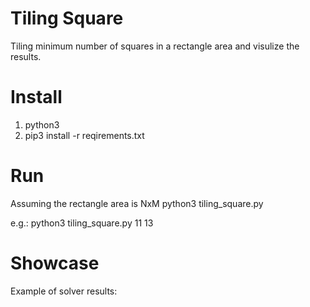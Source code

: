 # Tiling Square
Tiling minimum number of squares in a rectangle area and visulize the results.
# Install
  1. python3
  2. pip3 install -r reqirements.txt
# Run
Assuming the rectangle area is NxM
python3 tiling_square.py <N> <M>

e.g.:
  python3 tiling_square.py 11 13
# Showcase
Example of solver results:
